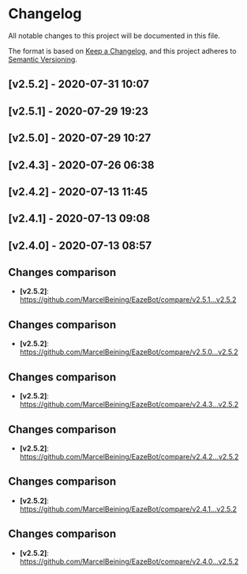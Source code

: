 # Changelog
All notable changes to this project will be documented in this file.

The format is based on [Keep a Changelog](https://keepachangelog.com/en/1.0.0/), and this project adheres to [Semantic Versioning](https://semver.org/spec/v2.0.0.html).

## [v2.5.2] - 2020-07-31 10:07

## [v2.5.1] - 2020-07-29 19:23

## [v2.5.0] - 2020-07-29 10:27

## [v2.4.3] - 2020-07-26 06:38

## [v2.4.2] - 2020-07-13 11:45

## [v2.4.1] - 2020-07-13 09:08

## [v2.4.0] - 2020-07-13 08:57


## Changes comparison
* **[v2.5.2]**: <https://github.com/MarcelBeining/EazeBot/compare/v2.5.1...v2.5.2>
## Changes comparison
* **[v2.5.2]**: <https://github.com/MarcelBeining/EazeBot/compare/v2.5.0...v2.5.2>
## Changes comparison
* **[v2.5.2]**: <https://github.com/MarcelBeining/EazeBot/compare/v2.4.3...v2.5.2>
## Changes comparison
* **[v2.5.2]**: <https://github.com/MarcelBeining/EazeBot/compare/v2.4.2...v2.5.2>
## Changes comparison
* **[v2.5.2]**: <https://github.com/MarcelBeining/EazeBot/compare/v2.4.1...v2.5.2>
## Changes comparison
* **[v2.5.2]**: <https://github.com/MarcelBeining/EazeBot/compare/v2.4.0...v2.5.2>
